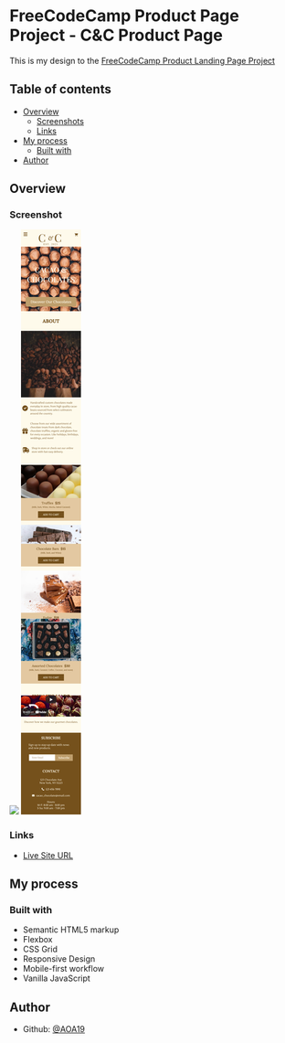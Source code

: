 # FreeCodeCamp Product Page Project - C&C Product Page

This is my design to the [FreeCodeCamp Product Landing Page Project](https://www.freecodecamp.org/learn/responsive-web-design/responsive-web-design-projects/build-a-product-landing-page)


## Table of contents

- [Overview](#overview)
  - [Screenshots](#screenshot)
  - [Links](#links)
- [My process](#my-process)
  - [Built with](#built-with)
- [Author](#author)


## Overview

### Screenshot

![](Screenshots/C&C-Product-Page-Desktop.png)
![](Screenshots/C&C-Product-Page-Mobile.png)


### Links

- [Live Site URL](https://aoa19.github.io/C-C-Product-Page/index.html)


## My process

### Built with

- Semantic HTML5 markup
- Flexbox
- CSS Grid
- Responsive Design
- Mobile-first workflow
- Vanilla JavaScript


## Author

- Github: [@AOA19](https://github.com/AOA19)